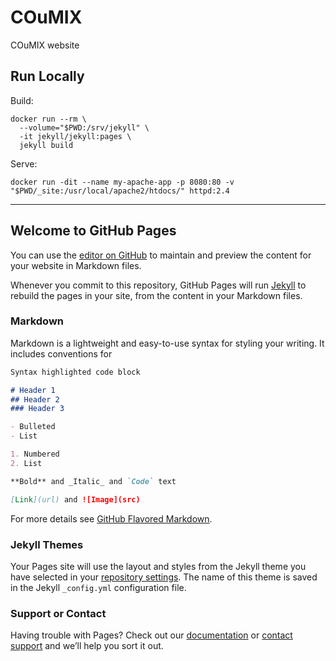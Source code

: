 # COuMIX

COuMIX website

## Run Locally

Build:

```
docker run --rm \
  --volume="$PWD:/srv/jekyll" \
  -it jekyll/jekyll:pages \
  jekyll build
```

Serve:

```
docker run -dit --name my-apache-app -p 8080:80 -v "$PWD/_site:/usr/local/apache2/htdocs/" httpd:2.4
```


---

## Welcome to GitHub Pages

You can use the [editor on GitHub](https://github.com/hoconomnom/hoconomnom/edit/master/README.md) to maintain and preview the content for your website in Markdown files.

Whenever you commit to this repository, GitHub Pages will run [Jekyll](https://jekyllrb.com/) to rebuild the pages in your site, from the content in your Markdown files.

### Markdown

Markdown is a lightweight and easy-to-use syntax for styling your writing. It includes conventions for

```markdown
Syntax highlighted code block

# Header 1
## Header 2
### Header 3

- Bulleted
- List

1. Numbered
2. List

**Bold** and _Italic_ and `Code` text

[Link](url) and ![Image](src)
```

For more details see [GitHub Flavored Markdown](https://guides.github.com/features/mastering-markdown/).

### Jekyll Themes

Your Pages site will use the layout and styles from the Jekyll theme you have selected in your [repository settings](https://github.com/hoconomnom/hoconomnom/settings). The name of this theme is saved in the Jekyll `_config.yml` configuration file.

### Support or Contact

Having trouble with Pages? Check out our [documentation](https://help.github.com/categories/github-pages-basics/) or [contact support](https://github.com/contact) and we’ll help you sort it out.
